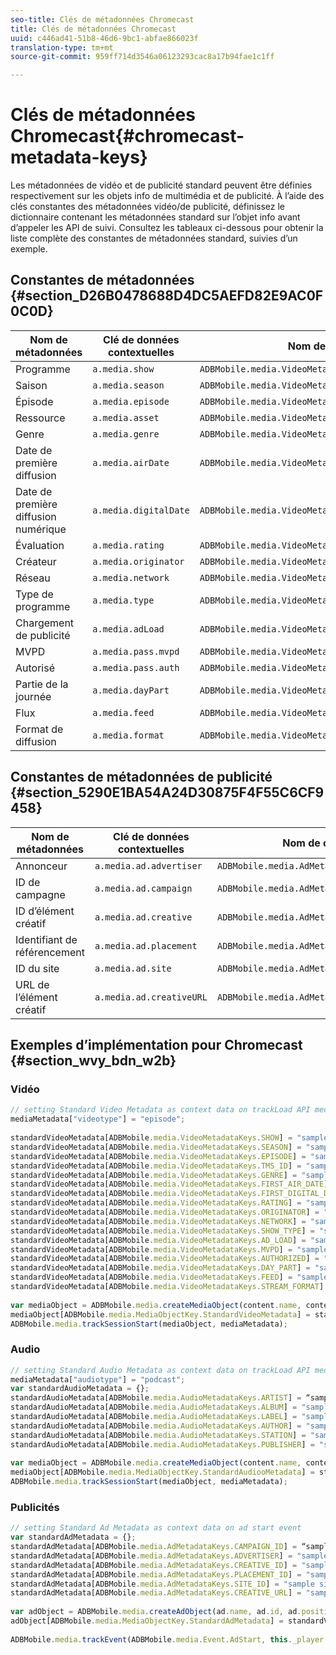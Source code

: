 ```yaml
---
seo-title: Clés de métadonnées Chromecast
title: Clés de métadonnées Chromecast
uuid: c446ad41-51b8-46d6-9bc1-abfae866023f
translation-type: tm+mt
source-git-commit: 959ff714d3546a06123293cac8a17b94fae1c1ff

---
```



# Clés de métadonnées Chromecast{#chromecast-metadata-keys}

Les métadonnées de vidéo et de publicité standard peuvent être définies respectivement sur les objets info de multimédia et de publicité. À l’aide des clés constantes des métadonnées vidéo/de publicité, définissez le dictionnaire contenant les métadonnées standard sur l’objet info avant d’appeler les API de suivi. Consultez les tableaux ci-dessous pour obtenir la liste complète des constantes de métadonnées standard, suivies d’un exemple.

## Constantes de métadonnées {#section_D26B0478688D4DC5AEFD82E9AC0F0C0D}

| Nom de métadonnées | Clé de données contextuelles | Nom de constante |
| --- | --- | --- |
| Programme | `a.media.show` | `ADBMobile.media.VideoMetadataKeys.SHOW` |
| Saison | `a.media.season` | `ADBMobile.media.VideoMetadataKeys.SEASON` |
| Épisode | `a.media.episode` | `ADBMobile.media.VideoMetadataKeys.EPISODE` |
| Ressource | `a.media.asset` | `ADBMobile.media.VideoMetadataKeys.TMS_ID` |
| Genre | `a.media.genre` | `ADBMobile.media.VideoMetadataKeys.GENRE` |
| Date de première diffusion | `a.media.airDate` | `ADBMobile.media.VideoMetadataKeys.FIRST_AIR_DATE` |
| Date de première diffusion numérique | `a.media.digitalDate` | `ADBMobile.media.VideoMetadataKeys.FIRST_DIGITAL_DATE` |
| Évaluation | `a.media.rating` | `ADBMobile.media.VideoMetadataKeys.RATING` |
| Créateur | `a.media.originator` | `ADBMobile.media.VideoMetadataKeys.ORIGINATOR` |
| Réseau | `a.media.network` | `ADBMobile.media.VideoMetadataKeys.NETWORK` |
| Type de programme | `a.media.type` | `ADBMobile.media.VideoMetadataKeys.SHOW_TYPE` |
| Chargement de publicité | `a.media.adLoad` | `ADBMobile.media.VideoMetadataKeys.AD_LOAD` |
| MVPD | `a.media.pass.mvpd` | `ADBMobile.media.VideoMetadataKeys.MVPD` |
| Autorisé | `a.media.pass.auth` | `ADBMobile.media.VideoMetadataKeys.AUTHORIZED` |
| Partie de la journée | `a.media.dayPart` | `ADBMobile.media.VideoMetadataKeys.DAY_PART` |
| Flux | `a.media.feed` | `ADBMobile.media.VideoMetadataKeys.FEED` |
| Format de diffusion | `a.media.format` | `ADBMobile.media.VideoMetadataKeys.STREAM_FORMAT` |

## Constantes de métadonnées de publicité {#section_5290E1BA54A24D30875F4F55C6CF9458}

| Nom de métadonnées | Clé de données contextuelles | Nom de constante |
| --- | --- | --- |
| Annonceur | `a.media.ad.advertiser` | `ADBMobile.media.AdMetadataKeys.ADVERTISER` |
| ID de campagne | `a.media.ad.campaign` | `ADBMobile.media.AdMetadataKeys.CAMPAIGN_ID` |
| ID d’élément créatif | `a.media.ad.creative` | `ADBMobile.media.AdMetadataKeys.CREATIVE_ID` |
| Identifiant de référencement | `a.media.ad.placement` | `ADBMobile.media.AdMetadataKeys.PLACEMENT_ID` |
| ID du site | `a.media.ad.site` | `ADBMobile.media.AdMetadataKeys.SITE_ID` |
| URL de l’élément créatif | `a.media.ad.creativeURL` | `ADBMobile.media.AdMetadataKeys.CREATIVE_URL` |

## Exemples d’implémentation pour Chromecast {#section_wvy_bdn_w2b}

### Vidéo

```js
// setting Standard Video Metadata as context data on trackLoad API mediaContextData = { } 
mediaMetadata["videotype"] = "episode"; 
 
standardVideoMetadata[ADBMobile.media.VideoMetadataKeys.SHOW] = "sample show"; 
standardVideoMetadata[ADBMobile.media.VideoMetadataKeys.SEASON] = "sample season"; 
standardVideoMetadata[ADBMobile.media.VideoMetadataKeys.EPISODE] = "sample episode"; 
standardVideoMetadata[ADBMobile.media.VideoMetadataKeys.TMS_ID] = "sample tms_id"; 
standardVideoMetadata[ADBMobile.media.VideoMetadataKeys.GENRE] = "sample genre"; 
standardVideoMetadata[ADBMobile.media.VideoMetadataKeys.FIRST_AIR_DATE] = "sample first_air_date"; 
standardVideoMetadata[ADBMobile.media.VideoMetadataKeys.FIRST_DIGITAL_DATE] = "sample first_digital_date"; 
standardVideoMetadata[ADBMobile.media.VideoMetadataKeys.RATING] = "sample rating"; 
standardVideoMetadata[ADBMobile.media.VideoMetadataKeys.ORIGINATOR] = "sample originator"; 
standardVideoMetadata[ADBMobile.media.VideoMetadataKeys.NETWORK] = "sample network"; 
standardVideoMetadata[ADBMobile.media.VideoMetadataKeys.SHOW_TYPE] = "sample show type"; 
standardVideoMetadata[ADBMobile.media.VideoMetadataKeys.AD_LOAD] = "sample ad load"; 
standardVideoMetadata[ADBMobile.media.VideoMetadataKeys.MVPD] = "sample mvpd"; 
standardVideoMetadata[ADBMobile.media.VideoMetadataKeys.AUTHORIZED] = "sample authorized"; 
standardVideoMetadata[ADBMobile.media.VideoMetadataKeys.DAY_PART] = "sample day_part"; 
standardVideoMetadata[ADBMobile.media.VideoMetadataKeys.FEED] = "sample feed"; 
standardVideoMetadata[ADBMobile.media.VideoMetadataKeys.STREAM_FORMAT] = "sample format"; 
 
var mediaObject = ADBMobile.media.createMediaObject(content.name, content.id, content.length, content.streamType); 
mediaObject[ADBMobile.media.MediaObjectKey.StandardVideoMetadata] = standardVideoMetadata; 
ADBMobile.media.trackSessionStart(mediaObject, mediaMetadata); 
```

### Audio

```js
// setting Standard Audio Metadata as context data on trackLoad API mediaContextData = { } 
mediaMetadata["audiotype"] = "podcast"; 
var standardAudioMetadata = {}; 
standardAudioMetadata[ADBMobile.media.AudioMetadataKeys.ARTIST] = “sample artist”; 
standardAudioMetadata[ADBMobile.media.AudioMetadataKeys.ALBUM] = "sample album" ; 
standardAudioMetadata[ADBMobile.media.AudioMetadataKeys.LABEL] = "sample label"; 
standardAudioMetadata[ADBMobile.media.AudioMetadataKeys.AUTHOR] = "sample author" ; 
standardAudioMetadata[ADBMobile.media.AudioMetadataKeys.STATION] = "sample station " ; 
standardAudioMetadata[ADBMobile.media.AudioMetadataKeys.PUBLISHER] = "sample publisher"; 
 
var mediaObject = ADBMobile.media.createMediaObject(content.name, content.id, content.length, content.streamType, content.mediaType); 
mediaObject[ADBMobile.media.MediaObjectKey.StandardAudiooMetadata] = standardAudiooMetadata; 
ADBMobile.media.trackSessionStart(mediaObject, mediaMetadata); 
```

### Publicités

```js
// setting Standard Ad Metadata as context data on ad start event 
var standardAdMetadata = {}; 
standardAdMetadata[ADBMobile.media.AdMetadataKeys.CAMPAIGN_ID] = “sample campaign”; 
standardAdMetadata[ADBMobile.media.AdMetadataKeys.ADVERTISER] = "sample advertiser" ; 
standardAdMetadata[ADBMobile.media.AdMetadataKeys.CREATIVE_ID] = "sample creativeid"; 
standardAdMetadata[ADBMobile.media.AdMetadataKeys.PLACEMENT_ID] = "sample placement id" ; 
standardAdMetadata[ADBMobile.media.AdMetadataKeys.SITE_ID] = "sample site id" ; 
standardAdMetadata[ADBMobile.media.AdMetadataKeys.CREATIVE_URL] = "sample creative url"; 
 
var adObject = ADBMobile.media.createAdObject(ad.name, ad.id, ad.position, ad.length); 
adObject[ADBMobile.media.MediaObjectKey.StandardAdMetadata] = standardVideoMetadata; 
 
ADBMobile.media.trackEvent(ADBMobile.media.Event.AdStart, this._player.getAdInfo(), adContextData);
```

